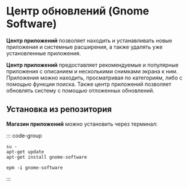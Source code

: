 # Центр обновлений (Gnome Software)

**Центр приложений** позволяет находить и устанавливать новые приложения и системные расширения, а также удалять уже установленные приложения.

**Центр приложений** предоставляет рекомендуемые и популярные приложения с описанием и несколькими снимками экрана к ним. Приложения можно находить, просматривая по категориям, либо с помощью функции поиска. Также центр приложений позволяет обновлять систему с помощью отложенных обновлений.

## Установка из репозитория

**Магазин приложений** можно установить через терминал:

::: code-group

```bash[apt-get]
su -
apt-get update
apt-get install gnome-software
```
```bash[epm]
epm -i gnome-software
```
:::